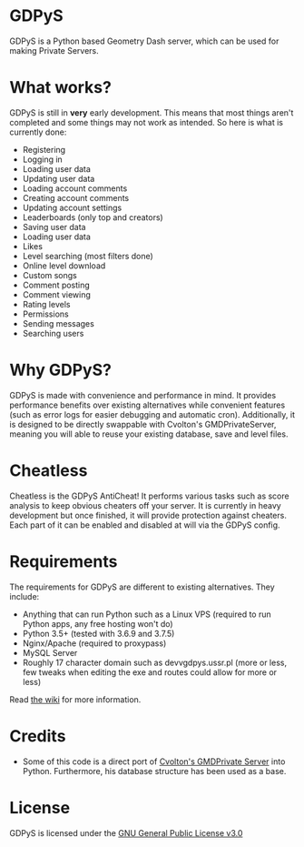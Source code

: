 # GDPyS
GDPyS is a Python based Geometry Dash server, which can be used for making Private Servers.

# What works?
GDPyS is still in **very** early development. This means that most things aren't completed and some things may not work as intended. So here is what is currently done:
- Registering
- Logging in
- Loading user data
- Updating user data
- Loading account comments
- Creating account comments
- Updating account settings
- Leaderboards (only top and creators)
- Saving user data
- Loading user data
- Likes
- Level searching (most filters done)
- Online level download
- Custom songs
- Comment posting
- Comment viewing
- Rating levels
- Permissions
- Sending messages
- Searching users

# Why GDPyS?
GDPyS is made with convenience and performance in mind. It provides performance benefits over existing alternatives while convenient features (such as error logs for easier debugging and automatic cron). Additionally, it is designed to be directly swappable with Cvolton's GMDPrivateServer, meaning you will able to reuse your existing database, save and level files.

# Cheatless

Cheatless is the GDPyS AntiCheat! It performs various tasks such as score analysis to keep obvious cheaters off your server. It is currently in heavy development but once finished, it will provide protection against cheaters. Each part of it can be enabled and disabled at will via the GDPyS config.

# Requirements
The requirements for GDPyS are different to existing alternatives. They include:
- Anything that can run Python such as a Linux VPS (required to run Python apps, any free hosting won't do)
- Python 3.5+ (tested with 3.6.9 and 3.7.5)
- Nginx/Apache (required to proxypass)
- MySQL Server
- Roughly 17 character domain such as devvgdpys.ussr.pl (more or less, few tweaks when editing the exe and routes could allow for more or less)

Read [the wiki](https://github.com/RealistikDash/GDPyS/wiki/How-to-set-up-GDPyS) for more information.

# Credits
- Some of this code is a direct port of [Cvolton's GMDPrivate Server](https://github.com/Cvolton/GMDprivateServer) into Python. Furthermore, his database structure has been used as a base.

# License
GDPyS is licensed under the [GNU General Public License v3.0](https://github.com/RealistikDash/GDPyS/blob/master/LICENSE)
